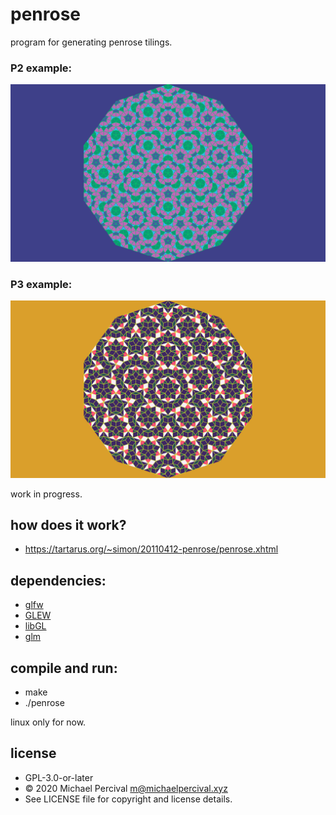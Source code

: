 # penrose

program for generating penrose tilings.

### P2 example:
![alt text](https://raw.githubusercontent.com/mpizzzle/penrose/master/scrot.png)

### P3 example:
![alt text](https://raw.githubusercontent.com/mpizzzle/penrose/master/scrot2.png)

work in progress.

## how does it work?
* https://tartarus.org/~simon/20110412-penrose/penrose.xhtml

## dependencies:
* [glfw](https://www.glfw.org/)
* [GLEW](https://github.com/nigels-com/glew)
* [libGL](https://dri.freedesktop.org/wiki/libGL/)
* [glm](https://glm.g-truc.net/)

## compile and run:
* make
* ./penrose

linux only for now.

## license
* GPL-3.0-or-later
* © 2020 Michael Percival <m@michaelpercival.xyz>
* See LICENSE file for copyright and license details.
